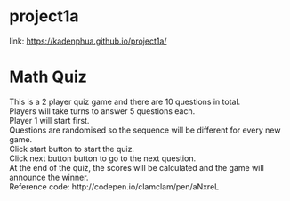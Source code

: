 # project1a
link: https://kadenphua.github.io/project1a/

<h1>Math Quiz</h1>

<p>This is a 2 player quiz game and there are 10 questions in total.
<br>
Players will take turns to answer 5 questions each.
<br>
Player 1 will start first.
<br>
Questions are randomised so the sequence will be different for every new game. 
<br>
Click start button to start the quiz.
<br>
Click next button button to go to the next question.
<br>
At the end of the quiz, the scores will be calculated and the game will announce the winner. 
<br>
Reference code:
http://codepen.io/clamclam/pen/aNxreL

</p>
 
